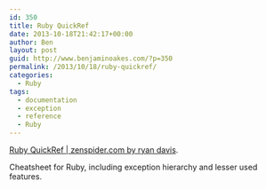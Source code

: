 ```yaml
---
id: 350
title: Ruby QuickRef
date: 2013-10-18T21:42:17+00:00
author: Ben
layout: post
guid: http://www.benjaminoakes.com/?p=350
permalink: /2013/10/18/ruby-quickref/
categories:
  - Ruby
tags:
  - documentation
  - exception
  - reference
  - Ruby
---
```

[Ruby QuickRef | zenspider.com by ryan davis](http://www.zenspider.com/Languages/Ruby/QuickRef.html).

Cheatsheet for Ruby, including exception hierarchy and lesser used features.